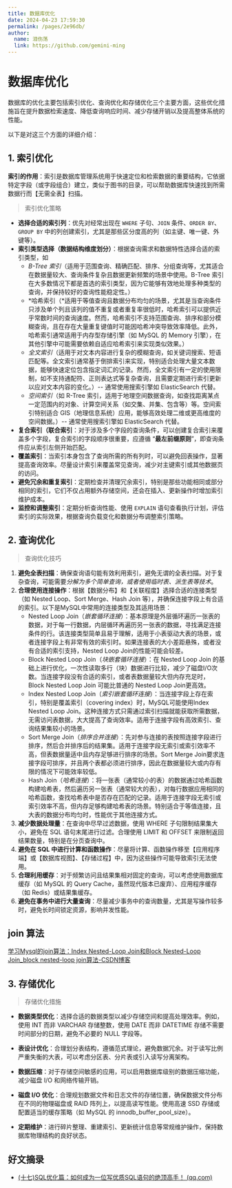 ```yaml
---
title: 数据库优化
date: 2024-04-23 17:59:30
permalink: /pages/2e96db/
author: 
  name: 泪伤荡
  link: https://github.com/gemini-ming
---
```

# 数据库优化

数据库的优化主要包括索引优化、查询优化和存储优化三个主要方面，这些优化措施旨在提升数据检索速度、降低查询响应时间、减少存储开销以及提高整体系统的性能。

以下是对这三个方面的详细介绍：

## 1. 索引优化

**索引的作用**：索引是数据库管理系统用于快速定位和检索数据的重要结构，它依据特定字段（或字段组合）建立，类似于图书的目录，可以帮助数据库快速找到所需数据行而【无需全表】扫描。

> 索引优化策略

- **选择合适的索引列**：优先对经常出现在 `WHERE` 子句、`JOIN` 条件、`ORDER BY`、`GROUP BY` 中的列创建索引，尤其是那些区分度高的列（如主键、唯一键、外键等）。
- **索引类型选择（数据结构维度划分）**：根据查询需求和数据特性选择合适的索引类型，如
  - *B-Tree 索引*（适用于范围查询、精确匹配、排序、分组查询等，尤其适合在数据量较大、查询条件复杂且数据更新频繁的场景中使用。B-Tree 索引在大多数情况下都是首选的索引类型，因为它能够有效地处理多种类型的查询，并保持较好的查询性能稳定性。）
  - *哈希索引（*适用于等值查询且数据分布均匀的场景，尤其是当查询条件只涉及单个列且该列的值不重复或者重复率很低时，哈希索引可以提供近乎常数时间的查询速度。然而，哈希索引不支持范围查询、排序和部分模糊查询，且在存在大量重复键值时可能因哈希冲突导致效率降低。此外，哈希索引通常适用于内存型存储引擎（如 MySQL 的 Memory 引擎），在其他引擎中可能需要依赖自适应哈希索引来实现类似效果。）
  - *全文索引*（适用于对文本内容进行复杂的模糊查询，如关键词搜索、短语匹配等。全文索引通常基于倒排索引来实现，特别适合处理大量文本数据，能够快速定位包含指定词汇的记录。然而，全文索引有一定的使用限制，如不支持通配符、正则表达式等复杂查询，且需要定期进行索引更新以应对文本内容的变化。）-- 通常使用搜索引擎如 ElasticSearch 代替。
  - *空间索引*（如 R-Tree 索引，适用于地理空间数据查询，如查找距离某点一定范围内的对象、计算空间关系（如交集、并集、包含等）等。空间索引特别适合 GIS（地理信息系统）应用，能够高效处理二维或更高维度的空间数据。）-- 通常使用搜索引擎如 ElasticSearch 代替。
- **复合索引（联合索引**：对于涉及多个字段的查询条件，可以创建复合索引来覆盖多个字段，复合索引的字段顺序很重要，应遵循 “**最左前缀原则**”，即查询条件应从索引左侧开始匹配。
- **覆盖索引**：当索引本身包含了查询所需的所有列时，可以避免回表操作，显著提高查询效率。尽量设计索引来覆盖常见查询，减少对主键索引或其他数据页的访问。
- **避免冗余和重复索引**：定期检查并清理冗余索引，特别是那些功能相同或部分相同的索引，它们不仅占用额外存储空间，还会在插入、更新操作时增加索引维护成本。
- **监控和调整索引**：定期分析查询性能、使用 `EXPLAIN` 语句查看执行计划，评估索引的实际效果，根据查询负载变化和数据分布调整索引策略。

## 2. 查询优化

> 查询优化技巧

1. **避免全表扫描**：确保查询语句能有效利用索引，避免无谓的全表扫描。对于复杂查询，可能需要*分解为多个简单查询，或者使用临时表、派生表等技术*。
2. **合理使用连接操作**：根据【数据分布】和【关联程度】选择合适的连接类型（如 Nested Loop、Sort Merge、Hash Join 等），并确保连接字段上有合适的索引。以下是MySQL中常用的连接类型及其适用场景：
   - Nested Loop Join（*嵌套循环连接*）：基本原理是外层循环遍历一张表的数据，对于每一行数据，内层循环再遍历另一张表的数据，寻找满足连接条件的行。该连接类型简单且易于理解，适用于小表驱动大表的场景，或者连接字段上有非常有效的索引时。如果连接表的大小差距悬殊，或者没有合适的索引支持，Nested Loop Join的性能可能会较差。
   - Block Nested Loop Join（*块嵌套循环连接*）：在 Nested Loop Join 的基础上进行优化，一次性读取多行（块）数据进行比较，减少了磁盘I/O次数。当连接字段没有合适的索引，或者表数据量较大但内存充足时，Block Nested Loop Join 可能比普通的 Nested Loop Join更高效。
   - Index Nested Loop Join（*索引嵌套循环连接*）：当连接字段上存在索引，特别是覆盖索引（covering index）时，MySQL可能使用Index Nested Loop Join。这种连接方式只需通过索引扫描就能获取所需数据，无需访问表数据，大大提高了查询效率。适用于连接字段有高效索引、查询结果集较小的场景。
   - Sort Merge Join（*排序合并连接*）：先对参与连接的表按照连接字段进行排序，然后合并排序后的结果集。适用于连接字段无索引或索引效率不高，但表数据量适中且内存足够进行排序的场景。Sort Merge Join要求连接字段可排序，并且两个表都必须进行排序，因此在数据量较大或内存有限的情况下可能效率较低。
   - Hash Join（*哈希连接*）：将一张表（通常较小的表）的数据通过哈希函数构建哈希表，然后遍历另一张表（通常较大的表），对每行数据应用相同的哈希函数，查找哈希表中是否存在匹配的记录。适用于连接字段无索引或索引效率不高，但内存足够构建哈希表的场景。特别适合于等值连接，且大表的数据分布均匀时，性能优于其他连接方式。
3. **减少数据处理量**：在查询中尽早过滤数据，使用 WHERE 子句限制结果集大小，避免在 SQL 语句末尾进行过滤。合理使用 LIMIT 和 OFFSET 来限制返回结果数量，特别是在分页查询中。
4. **避免在 SQL 中进行计算和函数操作**：尽量将计算、函数操作移至【应用程序端】或【数据库视图】、【存储过程】中，因为这些操作可能导致索引无法使用。
5. **合理利用缓存**：对于频繁访问且结果集相对固定的查询，可以考虑使用数据库缓存（如 MySQL 的 Query Cache，虽然现代版本已废弃）、应用程序缓存（如 Redis）或结果集缓存。
6. **避免在事务中进行大量查询**：尽量减少事务中的查询数量，尤其是写操作较多时，避免长时间锁定资源，影响并发性能。



## join 算法

[学习Mysql的join算法：Index Nested-Loop Join和Block Nested-Loop Join_block nested-loop join算法-CSDN博客](https://blog.csdn.net/u010841296/article/details/89790399)



## 3. 存储优化

> 存储优化措施

- **数据类型优化**：选择合适的数据类型以减少存储空间和提高处理效率。例如，使用 INT 而非 VARCHAR 存储整数，使用 DATE 而非 DATETIME 存储不需要时间部分的日期，避免不必要的 NULL 字段等。

- **表设计优化**：合理划分表结构，遵循范式理论，避免数据冗余。对于读写比例严重失衡的大表，可以考虑分区表、分片表或引入读写分离架构。

- **数据压缩**：对于存储空间敏感的应用，可以启用数据库级别的数据压缩功能，减少磁盘 I/O 和网络传输开销。

- **磁盘 I/O 优化**：合理规划数据文件和日志文件的存储位置，确保数据文件分布在不同的物理磁盘或 RAID 阵列上，以提高读写性能。使用高速 SSD 存储或配置适当的缓存策略（如 MySQL 的 innodb_buffer_pool_size）。

- **定期维护**：进行碎片整理、重建索引、更新统计信息等常规维护操作，保持数据库物理结构的良好状态。





## 好文摘录

- [(十七)SQL优化篇：如何成为一位写优质SQL语句的绝顶高手！ (qq.com)](https://mp.weixin.qq.com/s/fEKlyC2Sx8uKUpRAD0QHYw)
